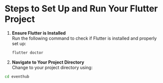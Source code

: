 # Steps to Set Up and Run Your Flutter Project

1. **Ensure Flutter is Installed**  
   Run the following command to check if Flutter is installed and properly set up:  
   ```bash
   flutter doctor
2. **Navigate to Your Project Directory**  
Change to your project directory using:  
```bash
cd eventhub
